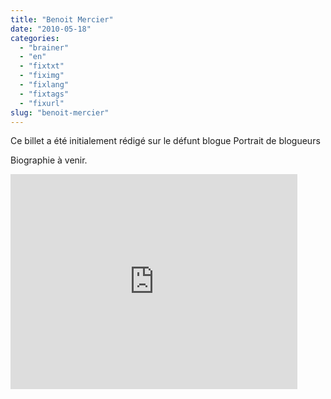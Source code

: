 ```yaml
---
title: "Benoit Mercier"
date: "2010-05-18"
categories: 
  - "brainer"
  - "en"
  - "fixtxt"
  - "fiximg"
  - "fixlang"
  - "fixtags"
  - "fixurl"
slug: "benoit-mercier"
---
```


Ce billet a été initialement rédigé sur le défunt blogue Portrait de blogueurs

Biographie à venir.

<iframe width="459" height="344" src="https://www.youtube.com/embed/ZL-BPCeHXNY?feature=oembed" frameborder="0" allowfullscreen></iframe>
